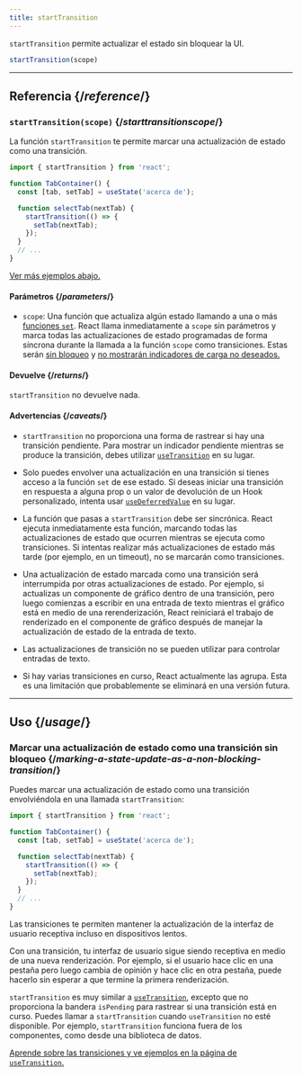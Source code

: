 ```yaml
---
title: startTransition
---
```


<Intro>

`startTransition` permite actualizar el estado sin bloquear la UI.

```js
startTransition(scope)
```

</Intro>

<InlineToc />

---

## Referencia {/*reference*/}

### `startTransition(scope)` {/*starttransitionscope*/}

La función `startTransition` te permite marcar una actualización de estado como una transición.

```js {7,9}
import { startTransition } from 'react';

function TabContainer() {
  const [tab, setTab] = useState('acerca de');

  function selectTab(nextTab) {
    startTransition(() => {
      setTab(nextTab);
    });
  }
  // ...
}
```

[Ver más ejemplos abajo.](#usage)

#### Parámetros {/*parameters*/}

* `scope`: Una función que actualiza algún estado llamando a una o más [funciones `set`](/reference/react/useState#setstate). React llama inmediatamente a `scope` sin parámetros y marca todas las actualizaciones de estado programadas de forma síncrona durante la llamada a la función `scope` como transiciones. Estas serán [sin bloqueo](/reference/react/useTransition#marking-a-state-update-as-a-non-blocking-transition) y [no mostrarán indicadores de carga no deseados.](/reference/react/useTransition#preventing-unwanted-loading-indicators)

#### Devuelve {/*returns*/}

`startTransition` no devuelve nada.

#### Advertencias {/*caveats*/}

* `startTransition` no proporciona una forma de rastrear si hay una transición pendiente. Para mostrar un indicador pendiente mientras se produce la transición, debes utilizar [`useTransition`](/reference/react/useTransition) en su lugar.

* Solo puedes envolver una actualización en una transición si tienes acceso a la función `set`  de ese estado. Si deseas iniciar una transición en respuesta a alguna prop o un valor de devolución de un Hook personalizado, intenta usar [`useDeferredValue`](/reference/react/useDeferredValue) en su lugar.

* La función que pasas a `startTransition` debe ser sincrónica. React ejecuta inmediatamente esta función, marcando todas las actualizaciones de estado que ocurren mientras se ejecuta como transiciones. Si intentas realizar más actualizaciones de estado más tarde (por ejemplo, en un timeout), no se marcarán como transiciones.

* Una actualización de estado marcada como una transición será interrumpida por otras actualizaciones de estado. Por ejemplo, si actualizas un componente de gráfico dentro de una transición, pero luego comienzas a escribir en una entrada de texto mientras el gráfico está en medio de una rerenderización, React reiniciará el trabajo de renderizado en el componente de gráfico después de manejar la actualización de estado de la entrada de texto.

* Las actualizaciones de transición no se pueden utilizar para controlar entradas de texto.

* Si hay varias transiciones en curso, React actualmente las agrupa. Esta es una limitación que probablemente se eliminará en una versión futura.

---

## Uso {/*usage*/}

### Marcar una actualización de estado como una transición sin bloqueo {/*marking-a-state-update-as-a-non-blocking-transition*/}

Puedes marcar una actualización de estado como una transición envolviéndola en una llamada `startTransition`:

```js {7,9}
import { startTransition } from 'react';

function TabContainer() {
  const [tab, setTab] = useState('acerca de');

  function selectTab(nextTab) {
    startTransition(() => {
      setTab(nextTab);
    });
  }
  // ...
}
```

Las transiciones te permiten mantener la actualización de la interfaz de usuario receptiva incluso en dispositivos lentos.

Con una transición, tu interfaz de usuario sigue siendo receptiva en medio de una nueva renderización. Por ejemplo, si el usuario hace clic en una pestaña pero luego cambia de opinión y hace clic en otra pestaña, puede hacerlo sin esperar a que termine la primera renderización.

<Note>

`startTransition` es muy similar a [`useTransition`](/reference/react/useTransition), excepto que no proporciona la bandera `isPending` para rastrear si una transición está en curso. Puedes llamar a `startTransition` cuando `useTransition` no esté disponible. Por ejemplo, `startTransition` funciona fuera de los componentes, como desde una biblioteca de datos.

[Aprende sobre las transiciones y ve ejemplos en la página de `useTransition`.](/reference/react/useTransition)

</Note>
